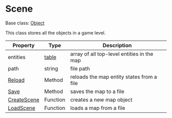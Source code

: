 # Scene

Base class: [Object](Object.md)

This class stores all the objects in a game level.

| Property | Type | Description |
|---|---|---|
| entities | [table](https://www.lua.org/manual/5.4/manual.html#6.6) | array of all top-level entities in the map |
| path | string | file path |
| [Reload](Scene_Reload.md) | Method | reloads the map entity states from a file |
| [Save](Scene_Save.md) | Method | saves the map to a file |
| [CreateScene](CreateScene.md) | Function | creates a new map object |
| [LoadScene](LoadScene.md) | Function | loads a map from a file |
